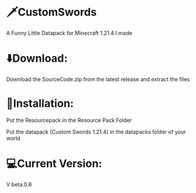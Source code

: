 # 🗡️CustomSwords
A Funny Little Datapack for Minecraft 1.21.4 I made

# ⬇️Download:

Download the SourceCode.zip from the latest release and extract the files 

# 💾Installation:

Put the Resourcepack in the Resource Pack Folder

Put the datapack (Custom Swords 1.21.4) in the datapacks folder of your world

# 💻Current Version:

V beta.0.8
